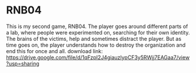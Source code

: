 # RNB04
This is my second game, RNB04.
The player goes around different parts of a lab, where people were experimented on, searching for their own identity.
The brains of the victims, help and sometimes distract the player.
But as time goes on, the player understands how to destroy the organization and end this for once and all.
download link: https://drive.google.com/file/d/1qFzpI2J4giauzlypCF3y5RWjj7EAGaa7/view?usp=sharing
